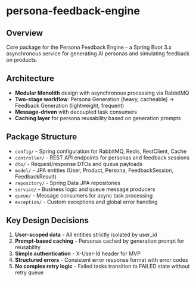 # persona-feedback-engine

## Overview
Core package for the Persona Feedback Engine - a Spring Boot 3.x asynchronous service for generating AI personas and simulating feedback on products.

## Architecture
- **Modular Monolith** design with asynchronous processing via RabbitMQ
- **Two-stage workflow**: Persona Generation (heavy, cacheable) → Feedback Generation (lightweight, frequent)
- **Message-driven** with decoupled task consumers
- **Caching layer** for persona reusability based on generation prompts

## Package Structure
- `config/` - Spring configuration for RabbitMQ, Redis, RestClient, Cache
- `controller/` - REST API endpoints for personas and feedback sessions
- `dto/` - Request/response DTOs and queue payloads
- `model/` - JPA entities (User, Product, Persona, FeedbackSession, FeedbackResult)
- `repository/` - Spring Data JPA repositories
- `service/` - Business logic and queue message producers
- `queue/` - Message consumers for async task processing
- `exception/` - Custom exceptions and global error handling

## Key Design Decisions
1. **User-scoped data** - All entities strictly isolated by user_id
2. **Prompt-based caching** - Personas cached by generation prompt for reusability
3. **Simple authentication** - X-User-Id header for MVP
4. **Structured errors** - Consistent error response format with error codes
5. **No complex retry logic** - Failed tasks transition to FAILED state without retry queue
